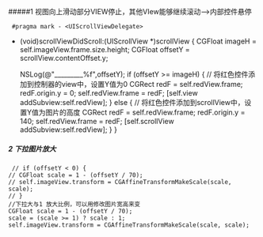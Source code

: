 #####1 视图向上滑动部分VIEW停止，其他VIew能够继续滚动-->内部控件悬停

     #pragma mark - <UIScrollViewDelegate>
- (void)scrollViewDidScroll:(UIScrollView *)scrollView
{
    CGFloat imageH = self.imageView.frame.size.height;
    CGFloat offsetY = scrollView.contentOffset.y;
    
    NSLog(@"_________%f",offsetY);
    if (offsetY >= imageH) {
        // 将红色控件添加到控制器的view中，设置Y值为0
        CGRect redF = self.redView.frame;
        redF.origin.y = 0;
        self.redView.frame = redF;
        [self.view addSubview:self.redView];
    } else {
        // 将红色控件添加到scrollView中，设置Y值为图片的高度
        CGRect redF = self.redView.frame;
        redF.origin.y = 140;
        self.redView.frame = redF;
        [self.scrollView addSubview:self.redView];
    }
}

##### 2 下拉图片放大
     // if (offsetY < 0) {
    // CGFloat scale = 1 - (offsetY / 70);
    // self.imageView.transform = CGAffineTransformMakeScale(scale, scale);
    // }
    //下拉大与1 放大比例，可以用修改图片宽高来变
    CGFloat scale = 1 - (offsetY / 70);
    scale = (scale >= 1) ? scale : 1;
    self.imageView.transform = CGAffineTransformMakeScale(scale, scale); 
